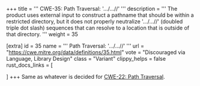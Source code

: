+++
title = '''
CWE-35: Path Traversal: '.../...//'
'''
description	= '''
The product uses external input to construct a pathname that should be within a restricted directory, but it does not properly neutralize '.../...//' (doubled triple dot slash) sequences that can resolve to a location that is outside of that directory.
'''
weight = 35

[extra]
id = 35
name = '''
Path Traversal: '.../...//'
'''
url = "https://cwe.mitre.org/data/definitions/35.html"
vote = "Discouraged via Language, Library Design"
class = "Variant"
clippy_helps = false
rust_docs_links = [

]
+++
Same as whatever is decided for [CWE-22: Path Traversal](/cwes/cwe-22).

